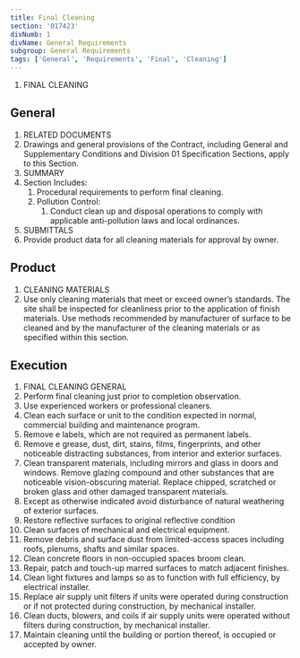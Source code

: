 ```yaml
---
title: Final Cleaning
section: '017423'
divNumb: 1
divName: General Requirements
subgroup: General Requirements
tags: ['General', 'Requirements', 'Final', 'Cleaning']
---
```



1. FINAL CLEANING

## General

01. RELATED DOCUMENTS
   1. Drawings and general provisions of the Contract, including General and Supplementary
Conditions and Division 01 Specification Sections, apply to this Section.
1. SUMMARY
1. Section Includes:
      1. Procedural requirements to perform final cleaning.
      1. Pollution Control:
         1. Conduct clean up and disposal operations to comply with applicable anti-pollution laws and local ordinances.
1. SUBMITTALS
1. Provide product data for all cleaning materials for approval by owner.

## Product

01. CLEANING MATERIALS
   1. Use only cleaning materials that meet or exceed owner’s standards. The site shall be inspected for cleanliness prior to the application of finish materials. Use methods recommended by manufacturer of surface to be cleaned and by the manufacturer of the cleaning materials or as specified within this section.

## Execution

01. FINAL CLEANING GENERAL
   1. Perform final cleaning just prior to completion observation.
1. Use experienced workers or professional cleaners.
2. Clean each surface or unit to the condition expected in normal, commercial building and maintenance program.
3. Remove e labels, which are not required as permanent labels.
4. Remove e grease, dust, dirt, stains, films, fingerprints, and other noticeable distracting substances, from interior and exterior surfaces.
5. Clean transparent materials, including mirrors and glass in doors and windows. Remove glazing compound and other substances that are noticeable vision-obscuring material. Replace chipped, scratched or broken glass and other damaged transparent materials.
6. Except as otherwise indicated avoid disturbance of natural weathering of exterior surfaces.
7. Restore reflective surfaces to original reflective condition
8. Clean surfaces of mechanical and electrical equipment.
9. Remove debris and surface dust from limited-access spaces including roofs, plenums, shafts and similar spaces.
10. Clean concrete floors in non-occupied spaces broom clean.
11. Repair, patch and touch-up marred surfaces to match adjacent finishes.
12. Clean light fixtures and lamps so as to function with full efficiency, by electrical installer.
13. Replace air supply unit filters if units were operated during construction or if not protected during construction, by mechanical installer.
14. Clean ducts, blowers, and coils if air supply units were operated without filters during construction, by mechanical installer.
15. Maintain cleaning until the building or portion thereof, is occupied or accepted by owner.


